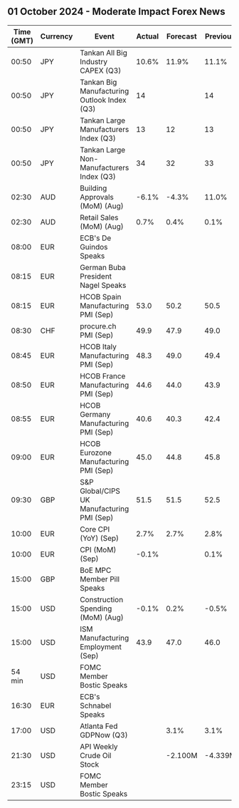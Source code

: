 ## 01 October 2024 - Moderate Impact Forex News

| Time (GMT) | Currency | Event | Actual | Forecast | Previous |
|------|----------|-------|--------|----------|----------|
| 00:50 | JPY | Tankan All Big Industry CAPEX (Q3) | 10.6% | 11.9% | 11.1% |
| 00:50 | JPY | Tankan Big Manufacturing Outlook Index (Q3) | 14 |  | 14 |
| 00:50 | JPY | Tankan Large Manufacturers Index (Q3) | 13 | 12 | 13 |
| 00:50 | JPY | Tankan Large Non-Manufacturers Index (Q3) | 34 | 32 | 33 |
| 02:30 | AUD | Building Approvals (MoM) (Aug) | -6.1% | -4.3% | 11.0% |
| 02:30 | AUD | Retail Sales (MoM) (Aug) | 0.7% | 0.4% | 0.1% |
| 08:00 | EUR | ECB's De Guindos Speaks |  |  |  |
| 08:15 | EUR | German Buba President Nagel Speaks |  |  |  |
| 08:15 | EUR | HCOB Spain Manufacturing PMI (Sep) | 53.0 | 50.2 | 50.5 |
| 08:30 | CHF | procure.ch PMI (Sep) | 49.9 | 47.9 | 49.0 |
| 08:45 | EUR | HCOB Italy Manufacturing PMI (Sep) | 48.3 | 49.0 | 49.4 |
| 08:50 | EUR | HCOB France Manufacturing PMI (Sep) | 44.6 | 44.0 | 43.9 |
| 08:55 | EUR | HCOB Germany Manufacturing PMI (Sep) | 40.6 | 40.3 | 42.4 |
| 09:00 | EUR | HCOB Eurozone Manufacturing PMI (Sep) | 45.0 | 44.8 | 45.8 |
| 09:30 | GBP | S&P Global/CIPS UK Manufacturing PMI (Sep) | 51.5 | 51.5 | 52.5 |
| 10:00 | EUR | Core CPI (YoY) (Sep) | 2.7% | 2.7% | 2.8% |
| 10:00 | EUR | CPI (MoM) (Sep) | -0.1% |  | 0.1% |
| 15:00 | GBP | BoE MPC Member Pill Speaks |  |  |  |
| 15:00 | USD | Construction Spending (MoM) (Aug) | -0.1% | 0.2% | -0.5% |
| 15:00 | USD | ISM Manufacturing Employment (Sep) | 43.9 | 47.0 | 46.0 |
| 54 min | USD | FOMC Member Bostic Speaks |  |  |  |
| 16:30 | EUR | ECB's Schnabel Speaks |  |  |  |
| 17:00 | USD | Atlanta Fed GDPNow (Q3) |  | 3.1% | 3.1% |
| 21:30 | USD | API Weekly Crude Oil Stock |  | -2.100M | -4.339M |
| 23:15 | USD | FOMC Member Bostic Speaks |  |  |  |
